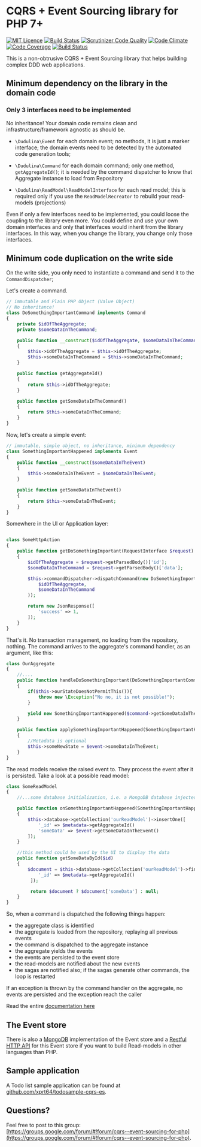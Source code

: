 # CQRS + Event Sourcing library for PHP 7+ #

[![MIT Licence](https://badges.frapsoft.com/os/mit/mit.svg?v=103)](https://opensource.org/licenses/mit-license.php)
[![Build Status](https://travis-ci.org/xprt64/dudulina.svg?branch=master&rand=2)](https://travis-ci.org/xprt64/dudulina)
[![Scrutinizer Code Quality](https://scrutinizer-ci.com/g/xprt64/cqrs-es/badges/quality-score.png?b=master&rand=4)](https://scrutinizer-ci.com/g/xprt64/cqrs-es/?branch=master)
[![Code Climate](https://codeclimate.com/github/xprt64/cqrs-es/badges/gpa.svg)](https://codeclimate.com/github/xprt64/cqrs-es)
[![Code Coverage](https://scrutinizer-ci.com/g/xprt64/cqrs-es/badges/coverage.png?b=master&rand=4)](https://scrutinizer-ci.com/g/xprt64/cqrs-es/?branch=master)
[![Build Status](https://scrutinizer-ci.com/g/xprt64/cqrs-es/badges/build.png?b=master&rand=4)](https://scrutinizer-ci.com/g/xprt64/cqrs-es/build-status/master)

This is a non-obtrusive CQRS + Event Sourcing library that helps building complex DDD web applications.

## Minimum dependency on the library in the domain code ##
### Only 3 interfaces need to be implemented ###

No inheritance! Your domain code remains clean and infrastructure/framework agnostic as should be.

- `\Dudulina\Event` for each domain event; no methods, it is just a marker interface; the domain events need to be detected by the automated code generation tools;

- `\Dudulina\Command` for each domain command; only one method, `getAggregateId()`; it is needed by the command dispatcher to know that Aggregate instance to load from Repository

- `\Dudulina\ReadModel\ReadModelInterface` for each read model; this is required only if you use the `ReadModelRecreator` to rebuild your read-models (projections)

Even if only a few interfaces need to be implemented, you could loose the coupling to the library even more.
You could define and use your own domain interfaces and only that interfaces would inherit from the library interfaces.
In this way, when you change the library, you change only those interfaces.

## Minimum code duplication on the write side ##

On the write side, you only need to instantiate a command and send it to the `CommandDispatcher`;

Let's create a command.
```php
// immutable and Plain PHP Object (Value Object)
// No inheritance!
class DoSomethingImportantCommand implements Command
{
    private $idOfTheAggregate;
    private $someDataInTheCommand;

    public function __construct($idOfTheAggregate, $someDataInTheCommand)
    {
        $this->idOfTheAggregate = $this->idOfTheAggregate;
        $this->someDataInTheCommand = $this->someDataInTheCommand;
    }

    public function getAggregateId()
    {
        return $this->idOfTheAggregate;
    }

    public function getSomeDataInTheCommand()
    {
        return $this->someDataInTheCommand;
    }
}
```

Now, let's create a simple event:
```php
// immutable, simple object, no inheritance, minimum dependency
class SomethingImportantHappened implements Event
{
    public function __construct($someDataInTheEvent)
    {
        $this->someDataInTheEvent = $someDataInTheEvent;
    }

    public function getSomeDataInTheEvent()
    {
        return $this->someDataInTheEvent;
    }
}
```

Somewhere in the UI or Application layer:
```php

class SomeHttpAction
{
    public function getDoSomethingImportant(RequestInterface $request)
    {
        $idOfTheAggregate = $request->getParsedBody()['id'];
        $someDataInTheCommand = $request->getParsedBody()['data'];

        $this->commandDispatcher->dispatchCommand(new DoSomethingImportantCommand(
            $idOfTheAggregate,
            $someDataInTheCommand
        ));

        return new JsonResponse([
            'success' => 1,
        ]);
    }
}
```

That's it. No transaction management, no loading from the repository, nothing.
The command arrives to the aggregate's command handler, as an argument, like this:
```php
class OurAggregate
{
    //....
    public function handleDoSomethingImportant(DoSomethingImportantCommand $command)
    {
        if($this->ourStateDoesNotPermitThis()){
            throw new \Exception("No no, it is not possible!");
        }

        yield new SomethingImportantHappened($command->getSomeDataInTheCommand());
    }

    public function applySomethingImportantHappened(SomethingImportantHappened $event, Metadata $metadata)
    {
        //Metadata is optional
        $this->someNewState = $event->someDataInTheEvent;
    }
}
```

The read models receive the raised event to. They process the event after it is persisted. Take a look at a possible read model:
```php
class SomeReadModel
{
    //...some database initialization, i.e. a MongoDB database injected in the constructor

    public function onSomethingImportantHappened(SomethingImportantHappened $event, Metadata $metadata)
    {
        $this->database->getCollection('ourReadModel')->insertOne([
            '_id' => $metadata->getAggregateId()
            'someData' => $event->getSomeDataInTheEvent()
        ]);
    }

    //this method could be used by the UI to display the data
    public function getSomeDataById($id)
    {
        $document = $this->database->getCollection('ourReadModel')->findOne([
            '_id' => $metadata->getAggregateId()
         ]);

         return $document ? $document['someData'] : null;
    }
}
```
So, when a command is dispatched the following things happen:
- the aggregate class is identified
- the aggregate is loaded from the repository, replaying all previous events
- the command is dispatched to the aggregate instance
- the aggregate yields the events
- the events are persisted to the event store
- the read-models are notified about the new events
- the sagas are notified also; if the sagas generate other commands, the loop is restarted

If an exception is thrown by the command handler on the aggregate, no events are persisted and the exception reach the caller

Read the entire [documentation here](DOCUMENTATION.md)

## The Event store
There is also a [MongoDB](https://github.com/xprt64/mongolina) implementation of the Event store and a [Restful HTTP API](https://github.com/xprt64/dudulina-eventstore-api) for this Event store if you want to build Read-models in other languages than PHP.

## Sample application ##
A Todo list sample application can be found at [github.com/xprt64/todosample-cqrs-es](https://github.com/xprt64/todosample-cqrs-es).

## Questions? ##
Feel free to post to this group: [https://groups.google.com/forum/#!forum/cqrs--event-sourcing-for-php](https://groups.google.com/forum/#!forum/cqrs--event-sourcing-for-php).
